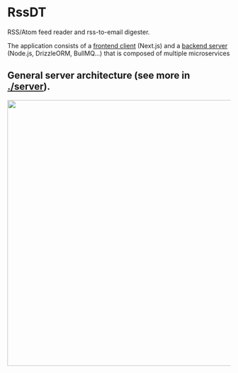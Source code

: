 # RssDT

RSS/Atom feed reader and rss-to-email digester.

The application consists of a [frontend client](./client) (Next.js) and a [backend server](./server) (Node.js, DrizzleORM, BullMQ...) that is composed of multiple microservices
  
## General server architecture (see more in [./server](./server)).
<img src="https://github.com/user-attachments/assets/a3724b56-9bb3-4e10-9f66-3841825c42dd" width="600" />
